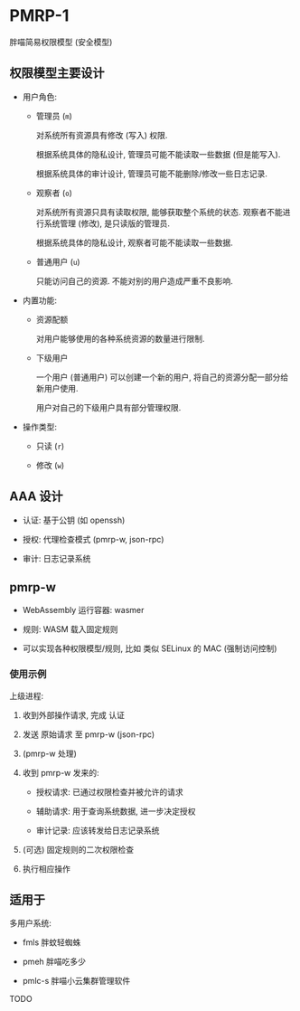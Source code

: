 # PMRP-1
胖喵简易权限模型 (安全模型)


## 权限模型主要设计

+ 用户角色:

  - 管理员 (`m`)

    对系统所有资源具有修改 (写入) 权限.

    根据系统具体的隐私设计, 管理员可能不能读取一些数据 (但是能写入).

    根据系统具体的审计设计, 管理员可能不能删除/修改一些日志记录.

  - 观察者 (`o`)

    对系统所有资源只具有读取权限, 能够获取整个系统的状态.
    观察者不能进行系统管理 (修改), 是只读版的管理员.

    根据系统具体的隐私设计, 观察者可能不能读取一些数据.

  - 普通用户 (`u`)

    只能访问自己的资源.
    不能对别的用户造成严重不良影响.

+ 内置功能:

  - 资源配额

    对用户能够使用的各种系统资源的数量进行限制.

  - 下级用户

    一个用户 (普通用户) 可以创建一个新的用户,
    将自己的资源分配一部分给新用户使用.

    用户对自己的下级用户具有部分管理权限.

+ 操作类型:

  - 只读 (`r`)

  - 修改 (`w`)


## AAA 设计

+ 认证: 基于公钥 (如 openssh)

+ 授权: 代理检查模式 (pmrp-w, json-rpc)

+ 审计: 日志记录系统


## pmrp-w

+ WebAssembly 运行容器: wasmer

+ 规则: WASM 载入固定规则

+ 可以实现各种权限模型/规则, 比如
  类似 SELinux 的 MAC (强制访问控制)

### 使用示例

上级进程:

1. 收到外部操作请求, 完成 认证

2. 发送 原始请求 至 pmrp-w (json-rpc)

3. (pmrp-w 处理)

4. 收到 pmrp-w 发来的:

   + 授权请求: 已通过权限检查并被允许的请求

   + 辅助请求: 用于查询系统数据, 进一步决定授权

   + 审计记录: 应该转发给日志记录系统

5. (可选) 固定规则的二次权限检查

6. 执行相应操作


## 适用于

多用户系统:

+ fmls 胖蚊轻蜘蛛

+ pmeh 胖喵吃多少

+ pmlc-s 胖喵小云集群管理软件


TODO
